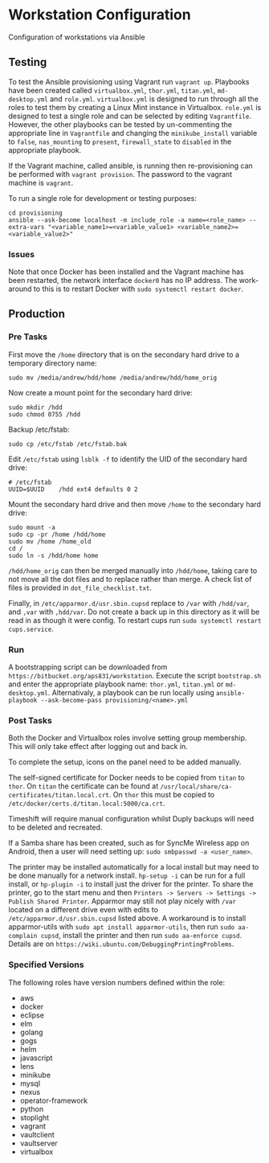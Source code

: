 # Workstation Configuration
Configuration of workstations via Ansible

## Testing
To test the Ansible provisioning using Vagrant run `vagrant up`.  Playbooks have been created called `virtualbox.yml`, `thor.yml`, `titan.yml`, `md-desktop.yml` and `role.yml`. `virtualbox.yml` is designed to run through all the roles to test them by creating a Linux Mint instance in Virtualbox.  `role.yml` is designed to test a single role and can be selected by editing `Vagrantfile`.  However, the other playbooks can be tested by un-commenting the appropriate line in `Vagrantfile` and changing the `minikube_install` variable to `false`, `nas_mounting` to `present`, `firewall_state` to `disabled` in the appropriate playbook.

If the Vagrant machine, called ansible, is running then re-provisioning can be performed with `vagrant provision`.  The password to the vagrant machine is `vagrant`.

To run a single role for development or testing purposes:

```
cd provisioning
ansible --ask-become localhost -m include_role -a name=<role_name> --extra-vars "<variable_name1>=<variable_value1> <variable_name2>=<variable_value2>"
```

### Issues
Note that once Docker has been installed and the Vagrant machine has been restarted, the network interface `docker0` has no IP address.  The work-around to this is to restart Docker with `sudo systemctl restart docker`.

## Production

### Pre Tasks
First move the `/home` directory that is on the secondary hard drive to a temporary directory name:

```
sudo mv /media/andrew/hdd/home /media/andrew/hdd/home_orig
```

Now create a mount point for the secondary hard drive:

```
sudo mkdir /hdd
sudo chmod 0755 /hdd
```

Backup /etc/fstab:

```
sudo cp /etc/fstab /etc/fstab.bak
```

Edit `/etc/fstab` using `lsblk -f` to identify the UID of the secondary hard drive:

```
# /etc/fstab
UUID=$UUID    /hdd ext4 defaults 0 2
```

Mount the secondary hard drive and then move `/home` to the secondary hard drive:

```
sudo mount -a
sudo cp -pr /home /hdd/home
sudo mv /home /home_old
cd /
sudo ln -s /hdd/home home
```

`/hdd/home_orig` can then be merged manually into `/hdd/home`, taking care to not move all the dot files and to replace rather than merge.  A check list of files is provided in `dot_file_checklist.txt`.

Finally, in `/etc/apparmor.d/usr.sbin.cupsd` replace to `/var` with `/hdd/var`, and `,var` with `,hdd/var`.  Do not create a back up in this directory as it will be read in as though it were config.  To restart cups run `sudo systemctl restart cups.service`.

### Run
A bootstrapping script can be downloaded from `https://bitbucket.org/aps831/workstation`.  Execute the script `bootstrap.sh` and enter the appropriate playbook name: `thor.yml`, `titan.yml` or `md-desktop.yml`.  Alternativaly, a playbook can be run locally using `ansible-playbook --ask-become-pass provisioning/<name>.yml`

### Post Tasks
Both the Docker and Virtualbox roles involve setting group membership.  This will only take effect after logging out and back in.

To complete the setup, icons on the panel need to be added manually.

The self-signed certificate for Docker needs to be copied from `titan` to `thor`.  On `titan` the certificate can be found at `/usr/local/share/ca-certificates/titan.local.crt`.  On `thor` this must be copied to `/etc/docker/certs.d/titan.local:5000/ca.crt`.  

Timeshift will require manual configuration whilst Duply backups will need to be deleted and recreated.

If a Samba share has been created, such as for SyncMe Wireless app on Android, then a user will need setting up: `sudo smbpasswd -a <user_name>`.

The printer may be installed automatically for a local install but may need to be done manually for a network install.  `hp-setup -i` can be run for a full install, or `hp-plugin -i` to install just the driver for the printer.  To share the printer, go to the start menu and then `Printers -> Servers -> Settings -> Publish Shared Printer`.  Apparmor may still not play nicely with `/var` located on a different drive even with edits to `/etc/apparmor.d/usr.sbin.cupsd` listed above.  A workaround is to install apparmor-utils with `sudo apt install apparmor-utils`, then run `sudo aa-complain cupsd`, install the printer and then run `sudo aa-enforce cupsd`.  Details are on `https://wiki.ubuntu.com/DebuggingPrintingProblems`.

### Specified Versions
The following roles have version numbers defined within the role:

* aws
* docker
* eclipse
* elm
* golang
* gogs
* helm
* javascript
* lens
* minikube
* mysql
* nexus
* operator-framework
* python
* stoplight
* vagrant
* vaultclient
* vaultserver
* virtualbox
